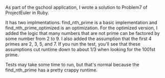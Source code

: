 As part of the gschool application, I wrote a solution to Problem7 of ProjectEuler in Ruby. 

It has two implmentations. find_nth_prime is a basic implementation and find_nth_prime_optimized is an optimization. For the optimized version, I added the logic that many numbers that are not prime can be factored by some number from 2 to 9. I also added the assumption that the first 4 primes are 2, 3, 5, and 7. If you run the test, you'll see that these assumptions cut runtime down to about 1/3 when looking for the 1001st prime. 

Tests may take some time to run, but that's normal because the find_nth_prime has a pretty crappy runtime.
